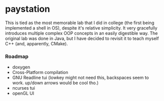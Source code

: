 # paystation


This is tied as the most memorable lab that I did in college (the first being
implemented a shell in OS), despite it's relative simplicity. It very gracefully
introduces multiple complex OOP concepts in an easily digestible way. The 
original lab was done in Java, but I have decided to revisit it to teach myself 
C++ (and, apparently, CMake).


### Roadmap

* doxygen
* Cross-Platform compilation
* GNU Readline tui (lowkey might not need this, backspaces seem to work. up/down
  arrows would be cool tho.)
* ncurses tui
* openGL UI

